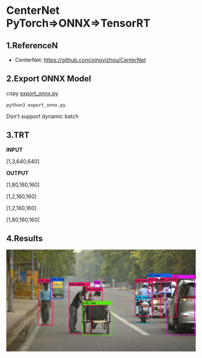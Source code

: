 # CenterNet PyTorch=>ONNX=>TensorRT

## 1.ReferenceN
- CenterNet: https://github.com/xingyizhou/CenterNet

## 2.Export ONNX Model
copy [export_onnx.py](export_onnx.py) 
```
python3 export_onnx.py
```

Don't support dynamic batch

## 3.TRT

**INPUT**

[1,3,640,640]

**OUTPUT**

[1,80,160,160]

[1,2,160,160]

[1,2,160,160]

[1,80,160,160]

## 4.Results

![](prediction.jpg)